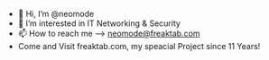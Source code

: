 - 👋 Hi, I’m @neomode
- 👀 I’m interested in IT Networking & Security
- 📫 How to reach me --> neomode@freaktab.com
- Come and Visit freaktab.com, my speacial Project since 11 Years!

<!---
neomode/neomode is a ✨ special ✨ repository because its `README.md` (this file) appears on your GitHub profile.
You can click the Preview link to take a look at your changes.
--->
